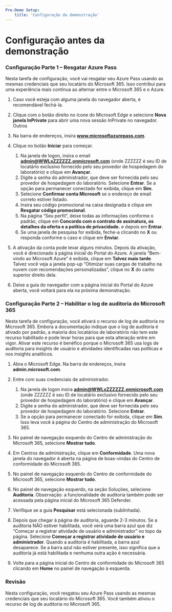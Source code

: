 ```yaml
---
Pre-Demo Setup:
    title: 'Configuração da demonstração'
---
```


# Configuração antes da demonstração

### Configuração Parte 1 – Resgatar Azure Pass
Nesta tarefa de configuração, você vai resgatar seu Azure Pass usando as mesmas credenciais que seu locatário do Microsoft 365.  Isso contribui para uma experiência mais contínua ao alternar entre o Microsoft 365 e o Azure.

1. Caso você esteja com alguma janela do navegador aberta, é recomendável fechá-la.

1. Clique com o botão direito no ícone do Microsoft Edge e selecione **Nova janela InPrivate** para abrir uma nova sessão InPrivate no navegador. Outros 

1. Na barra de endereços, insira **www.microsoftazurepass.com**.  

1. Clique no botão **Iniciar** para começar.

    1. Na janela de logon, insira o email **admin@WWLxZZZZZZ.onmicrosoft.com** (onde ZZZZZZ é seu ID de locatário exclusivo fornecido pelo seu provedor de hospedagem do laboratório) e clique em **Avançar**.
    1. Digite a senha do administrador, que deve ser fornecida pelo seu provedor de hospedagem do laboratório. Selecione **Entrar**. Se a opção para permanecer conectado for exibida, clique em **Sim**.
    1. Selecione **Confirmar conta Microsoft** se o endereço de email correto estiver listado.
    1. Insira seu código promocional na caixa designada e clique em **Resgatar código promocional**.  
    1. Na página “Seu perfil”, deixe todas as informações conforme o padrão, clique em **Concordo com o contrato de assinatura, os detalhes da oferta e a política de privacidade.** e depois em **Entrar**.
    1. Se uma janela de pesquisa for exibida, feche-a clicando no **X** ou responda conforme o caso e clique em **Enviar**.

1. A ativação da conta pode levar alguns minutos.  Depois da ativação, você é direcionado à página inicial do Portal do Azure. A janela “Bem-vindo ao Microsoft Azure” é exibida, clique em **Talvez mais tarde**. Talvez você veja a janela pop-up “Otimizar suas cargas de trabalho na nuvem com recomendações personalizadas”, clique no **X** do canto superior direito dela.

1. Deixe a guia do navegador com a página inicial do Portal do Azure aberta, você voltará para ela na próxima demonstração.

### Configuração Parte 2 – Habilitar o log de auditoria do Microsoft 365
Nesta tarefa de configuração, você ativará o recurso de log de auditoria no Microsoft 365.  Embora a documentação indique que o log de auditoria é ativado por padrão, a maioria dos locatários de laboratório não tem este recurso habilitado e pode levar horas para que esta alteração entre em vigor.  Ativar este recurso é benéfico porque o Microsoft 365 usa logs de auditoria para insights de usuário e atividades identificadas nas políticas e nos insights analíticos.

1. Abra o Microsoft Edge. Na barra de endereços, insira **admin.microsoft.com**.

1. Entre com suas credenciais de administrador.
    1. Na janela de logon insira **admin@WWLxZZZZZZ.onmicrosoft.com** (onde ZZZZZZ é seu ID de locatário exclusivo fornecido pelo seu provedor de hospedagem do laboratório) e clique em **Avançar**.
    1. Digite a senha do administrador, que deve ser fornecida pelo seu provedor de hospedagem do laboratório. Selecione **Entrar**.
    1. Se a opção para permanecer conectado for exibida, clique em **Sim**. Isso leva você à página do Centro de administração do Microsoft 365.

1. No painel de navegação esquerdo do Centro de administração do Microsoft 365, selecione **Mostrar tudo**.

1. Em Centros de administração, clique em **Conformidade**.  Uma nova janela do navegador é aberta na página de boas-vindas do Centro de conformidade do Microsoft 365.  

1. No painel de navegação esquerdo do Centro de conformidade do Microsoft 365, selecione **Mostrar tudo**.

1. No painel de navegação esquerdo, na seção Soluções, selecione **Auditoria**.  Observação: a funcionalidade de auditoria também pode ser acessada pela página inicial do Microsoft 365 Defender.

1. Verifique se a guia **Pesquisar** está selecionada (sublinhada).

1. Depois que chegar à página de auditoria, aguarde 2-3 minutos.  Se a auditoria NÃO estiver habilitada, você verá uma barra azul que diz “Começar a registrar atividade de usuário e administrador” no topo da página.  Selecione **Começar a registrar atividade de usuário e administrador**.  Quando a auditoria é habilitada, a barra azul desaparece.  Se a barra azul não estiver presente, isso significa que a auditoria já está habilitada e nenhuma outra ação é necessária.

1. Volte para a página inicial do Centro de conformidade do Microsoft 365 clicando em **Home** no painel de navegação à esquerda.

### Revisão

Nesta configuração, você resgatou seu Azure Pass usando as mesmas credenciais que seu locatário do Microsoft 365.  Você também ativou o recurso de log de auditoria no Microsoft 365.


